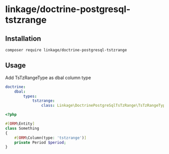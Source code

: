 # linkage/doctrine-postgresql-tstzrange

## Installation

```shell
composer require linkage/doctrine-postgresql-tstzrange
```

## Usage

Add TsTzRangeType as dbal column type
```yaml
doctrine:
    dbal:
        types:
            tstzrange:
                class: Linkage\DoctrinePostgreSqlTsTzRange\TsTzRangeType
```

```php
<?php

#[ORM\Entity]
class Something
{
    #[ORM\Column(type: 'tstzrange')]
    private Period $period;
}
```

